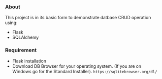 ### About
This project is in its basic form to demonstrate datbase CRUD operation using:
* Flask
* SQLAlchemy

### Requirement
* Flask installation
* Download DB Browser for your operating system. (If you are on Windows go for the Standard Installer). 
`https://sqlitebrowser.org/dl/`

